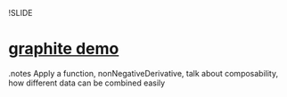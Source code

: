 !SLIDE

# [graphite demo](http://localhost:2280/)

.notes Apply a function, nonNegativeDerivative, talk about composability, how different data can be combined easily
